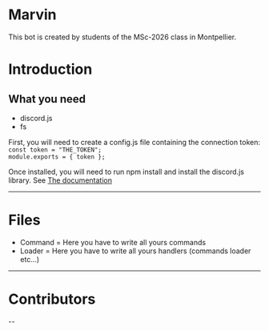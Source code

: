 # Marvin

This bot is created by students of the MSc-2026 class in Montpellier.

# Introduction

<h2>What you need</h2>
<ul>
    <li>discord.js</li>
    <li>fs</li>
</ul>


First, you will need to create a <bold>config.js</bold> file containing the connection token:
<code>
const token = "THE_TOKEN";
module.exports = { token };
</code>

Once installed, you will need to run <bold>npm install</bold> and install the <bold>discord.js</bold> library.
See <a href="https://discord.js.org/#/">The documentation</a>

<hr>

# Files

<ul>
    <li>Command = Here you have to write all yours commands</li>
    <li>Loader = Here you have to write all yours handlers (commands loader etc...)</li>
</ul>

<hr>

# Contributors

--